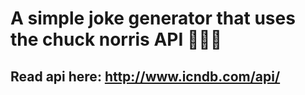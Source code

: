 # A simple joke generator that uses the chuck norris API 🤣😂😅
## Read api here: http://www.icndb.com/api/
